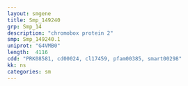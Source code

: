 ```yaml
---
layout: smgene
title: Smp_149240
grp: Smp_14
description: "chromobox protein 2"
smp: Smp_149240.1
uniprot: "G4VMB0"
length:  4116
cdd: "PRK08581, cd00024, cl17459, pfam00385, smart00298"
kk: ns
categories: sm
---
```

